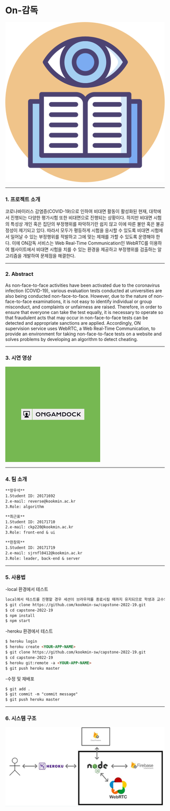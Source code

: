       
# On-감독  
<img src="src/public/logo.png">

---------------------------------------  
### 1. 프로젝트 소개
코로나바이러스 감염증(COVID-19)으로 인하여 비대면 활동이 활성화된 현재, 대학에서 진행되는 다양한 평가시험 또한 비대면으로 진행되는 상황이다. 하지만 비대면 시험의 특성상 개인 혹은 집단의 부정행위를 파악하기란 쉽지 않고 이에 따른 불만 혹은 불공정성이 제기되고 있다. 따라서 모두가 평등하게 시험을 응시할 수 있도록 비대면 시험에서 일어날 수 있는 부정행위를 적발하고 그에 맞는 제재를 가할 수 있도록 운영해야 한다. 이에 ON감독 서비스는 Web Real-Time Communication인 WebRTC를 이용하여 웹사이트에서 비대면 시험을 치를 수 있는 환경을 제공하고 부정행위를 검출하는 알고리즘을 개발하여 문제점을 해결한다.

---------------------------------------
### 2. Abstract
As non-face-to-face activities have been activated due to the coronavirus infection (COVID-19), various evaluation tests conducted at universities are also being conducted non-face-to-face. However, due to the nature of non-face-to-face examinations, it is not easy to identify individual or group misconduct, and complaints or unfairness are raised. Therefore, in order to ensure that everyone can take the test equally, it is necessary to operate so that fraudulent acts that may occur in non-face-to-face tests can be detected and appropriate sanctions are applied. Accordingly, ON supervision service uses WebRTC, a Web Real-Time Communication, to provide an environment for taking non-face-to-face tests on a website and solves problems by developing an algorithm to detect cheating.

---------------------------------------
### 3. 시연 영상
<a href="https://youtu.be/R8JPlvt5Rjg">
      <img src="src/public/Original.png" width = "300px" height = "300px">
  </a>

---------------------------------------
### 4. 팀 소개
```markdown
**장우석**   
1.Student ID: 20171692    
2.e-mail: reverse@kookmin.ac.kr   
3.Role: algorithm   
```   
```markdown   
**최근표**   
1.Student ID: 20171710   
2.e-mail: ckp220@kookmin.ac.kr   
3.Role: front-end & ui   
```
```markdown
**한창희**   
1.Student ID: 20171719   
2.e-mail: sjrnfl0412@kookmin.ac.kr   
3.Role: leader, back-end & server
```
---------------------------------------
### 5. 사용법

-local 환경에서 테스트

```markdown
local에서 테스트를 진행할 경우 세션이 브라우저를 종료시킬 때까지 유지되므로 학생과 교수의 브라우저를 다르게 실행한다.
$ git clone https://github.com/kookmin-sw/capstone-2022-19.git
$ cd capstone-2022-19
$ npm install
$ npm start
```
-heroku 환경에서 테스트
```markdown
$ heroku login
$ heroku create <YOUR-APP-NAME>
$ git clone https://github.com/kookmin-sw/capstone-2022-19.git
$ cd capstone-2022-19
$ heroku git:remote -a <YOUR-APP-NAME>
$ git push heroku master
```
-수정 및 재배포
```markdown
$ git add .
$ git commit -m "commit message" 
$ git push heroku master
```

---------------------------------------
### 6. 시스템 구조

<img src="src/public/archi.PNG">

